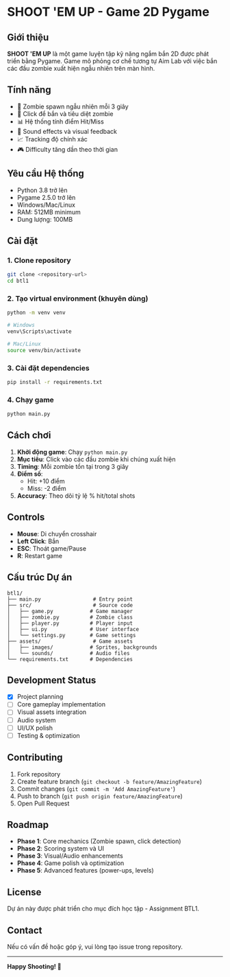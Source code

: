 # SHOOT 'EM UP - Game 2D Pygame

## Giới thiệu

**SHOOT 'EM UP** là một game luyện tập kỹ năng ngắm bắn 2D được phát triển bằng Pygame. Game mô phỏng cơ chế tương tự Aim Lab với việc bắn các đầu zombie xuất hiện ngẫu nhiên trên màn hình.

## Tính năng

- 🎯 Zombie spawn ngẫu nhiên mỗi 3 giây
- 🔫 Click để bắn và tiêu diệt zombie
- 📊 Hệ thống tính điểm Hit/Miss
- 🎵 Sound effects và visual feedback
- 📈 Tracking độ chính xác
- 🎮 Difficulty tăng dần theo thời gian

## Yêu cầu Hệ thống

- Python 3.8 trở lên
- Pygame 2.5.0 trở lên
- Windows/Mac/Linux
- RAM: 512MB minimum
- Dung lượng: 100MB

## Cài đặt

### 1. Clone repository
```bash
git clone <repository-url>
cd btl1
```

### 2. Tạo virtual environment (khuyên dùng)
```bash
python -m venv venv

# Windows
venv\Scripts\activate

# Mac/Linux
source venv/bin/activate
```

### 3. Cài đặt dependencies
```bash
pip install -r requirements.txt
```

### 4. Chạy game
```bash
python main.py
```

## Cách chơi

1. **Khởi động game**: Chạy `python main.py`
2. **Mục tiêu**: Click vào các đầu zombie khi chúng xuất hiện
3. **Timing**: Mỗi zombie tồn tại trong 3 giây
4. **Điểm số**: 
   - Hit: +10 điểm
   - Miss: -2 điểm
5. **Accuracy**: Theo dõi tỷ lệ % hit/total shots

## Controls

- **Mouse**: Di chuyển crosshair
- **Left Click**: Bắn
- **ESC**: Thoát game/Pause
- **R**: Restart game

## Cấu trúc Dự án

```
btl1/
├── main.py                 # Entry point
├── src/                    # Source code
│   ├── game.py            # Game manager
│   ├── zombie.py          # Zombie class
│   ├── player.py          # Player input
│   ├── ui.py              # User interface
│   └── settings.py        # Game settings
├── assets/                 # Game assets
│   ├── images/            # Sprites, backgrounds
│   └── sounds/            # Audio files
└── requirements.txt       # Dependencies
```

## Development Status

- [x] Project planning
- [ ] Core gameplay implementation
- [ ] Visual assets integration
- [ ] Audio system
- [ ] UI/UX polish
- [ ] Testing & optimization

## Contributing

1. Fork repository
2. Create feature branch (`git checkout -b feature/AmazingFeature`)
3. Commit changes (`git commit -m 'Add AmazingFeature'`)
4. Push to branch (`git push origin feature/AmazingFeature`)
5. Open Pull Request

## Roadmap

- **Phase 1**: Core mechanics (Zombie spawn, click detection)
- **Phase 2**: Scoring system và UI
- **Phase 3**: Visual/Audio enhancements
- **Phase 4**: Game polish và optimization
- **Phase 5**: Advanced features (power-ups, levels)

## License

Dự án này được phát triển cho mục đích học tập - Assignment BTL1.

## Contact

Nếu có vấn đề hoặc góp ý, vui lòng tạo issue trong repository.

---

**Happy Shooting! 🎯**
